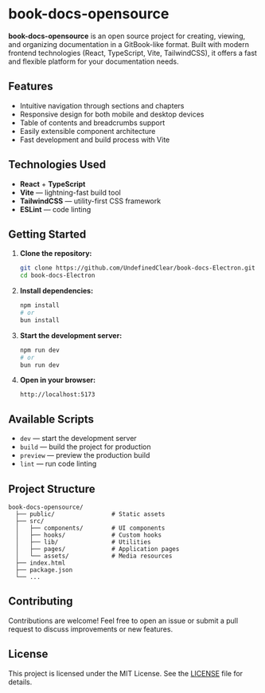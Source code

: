 # book-docs-opensource

**book-docs-opensource** is an open source project for creating, viewing, and organizing documentation in a GitBook-like format. Built with modern frontend technologies (React, TypeScript, Vite, TailwindCSS), it offers a fast and flexible platform for your documentation needs.

## Features

- Intuitive navigation through sections and chapters
- Responsive design for both mobile and desktop devices
- Table of contents and breadcrumbs support
- Easily extensible component architecture
- Fast development and build process with Vite

## Technologies Used

- **React** + **TypeScript**
- **Vite** — lightning-fast build tool
- **TailwindCSS** — utility-first CSS framework
- **ESLint** — code linting

## Getting Started

1. **Clone the repository:**
   ```bash
   git clone https://github.com/UndefinedClear/book-docs-Electron.git
   cd book-docs-Electron
   ```

2. **Install dependencies:**
   ```bash
   npm install
   # or
   bun install
   ```

3. **Start the development server:**
   ```bash
   npm run dev
   # or
   bun run dev
   ```

4. **Open in your browser:**
   ```
   http://localhost:5173
   ```

## Available Scripts

- `dev` — start the development server
- `build` — build the project for production
- `preview` — preview the production build
- `lint` — run code linting

## Project Structure

```
book-docs-opensource/
  ├── public/                # Static assets
  ├── src/
  │   ├── components/        # UI components
  │   ├── hooks/             # Custom hooks
  │   ├── lib/               # Utilities
  │   ├── pages/             # Application pages
  │   └── assets/            # Media resources
  ├── index.html
  ├── package.json
  └── ...
```

## Contributing

Contributions are welcome! Feel free to open an issue or submit a pull request to discuss improvements or new features.

## License

This project is licensed under the MIT License. See the [LICENSE](LICENSE) file for details.
